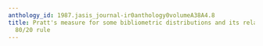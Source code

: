 ```yaml
---
anthology_id: 1987.jasis_journal-ir0anthology0volumeA38A4.8
title: Pratt's measure for some bibliometric distributions and its relation with the
  80/20 rule
---
```

